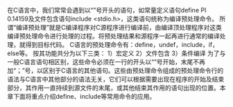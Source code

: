 在C语言中，我们常常会遇到以“”号开头的语句，如常量定义语句define PI 0.14159及文件包含语句include <stdio.h>，这类语句统称为编译预处理命令。
所谓“编译预处理”就是C编译程序对C源程序进行编译前，由编译顶处理程序对这类编译预处理命令进行处理的过程。将预处理结果和源程序一起再进行通常的编译处理，就得到目标代码。
C语言的预处理命令有：define，undef，include，if，else等。
按其功能共分为以下三类：
1）宏定义
2）文件包含
3）条件编译
为了与一般C语言语句相区别，这些命令必须在一行的开头以“”号开始，末尾不再加“；”号，以区别于C语言的其他语句。这些由预处理命令组成的预处理命令行的语法与C语言中其他部分的语法无关，它们可以根据需要出现在程序的开始及结束部分，其作用一直持续到源文件的末尾，或其他结束其作用的语句出现的位置。本章下面将重点介绍define、include等常用命令的应用。